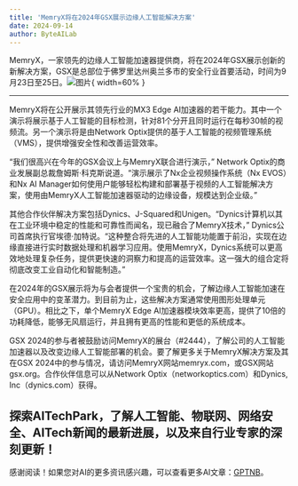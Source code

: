 ```yaml
---
title: 'MemryX将在2024年GSX展示边缘人工智能解决方案'
date: 2024-09-14
author: ByteAILab
---
```


MemryX，一家领先的边缘人工智能加速器提供商，将在2024年GSX展示创新的新解决方案，GSX是总部位于佛罗里达州奥兰多市的安全行业首要活动，时间为9月23日至25日。![图片](https://ai-techpark.com/wp-content/uploads/2024/09/MemryX-to-960x540.jpg){ width=60% }

---


MemryX将在公开展示其领先行业的MX3 Edge AI加速器的若干能力。其中一个演示将展示基于人工智能的目标检测，针对81个分开且同时运行在每秒30帧的视频流。另一个演示将是由Network Optix提供的基于人工智能的视频管理系统（VMS），提供增强安全性和改善运营效率。

“我们很高兴在今年的GSX会议上与MemryX联合进行演示，” Network Optix的商业发展副总裁詹姆斯·科克斯说道。“演示展示了Nx企业视频操作系统（Nx EVOS）和Nx AI Manager如何使用户能够轻松构建和部署基于视频的人工智能解决方案，使用由MemryX人工智能加速器驱动的边缘设备，规模达到企业级。”

其他合作伙伴解决方案包括Dynics、J-Squared和Unigen。“Dynics计算机以其在工业环境中稳定的性能和可靠性而闻名，现已融合了MemryX技术，” Dynics公司首席执行官埃德·加特说。“这种整合将先进的人工智能功能置于前沿，实现在边缘直接进行实时数据处理和机器学习应用。使用MemryX，Dynics系统可以更高效地处理复杂任务，提供更快速的洞察力和提高的运营效率。这一强大的组合定将彻底改变工业自动化和智能制造。”

在2024年的GSX展示将为与会者提供一个宝贵的机会，了解边缘人工智能加速在安全应用中的变革潜力。到目前为止，这些解决方案通常使用图形处理单元（GPU）。相比之下，单个MemryX Edge AI加速器模块效率更高，提供了10倍的功耗降低，能够无风扇运行，并且拥有更高的性能和更低的系统成本。

GSX 2024的参与者被鼓励访问MemryX的展台（#2444），了解公司的人工智能加速器以及改变边缘人工智能部署的机会。要了解更多关于MemryX解决方案及其在GSX 2024中的参与情况，请访问MemryX网站memryx.com，或GSX网站gsx.org。合作伙伴信息可以从Network Optix（networkoptics.com）和Dynics, Inc（dynics.com）获得。

探索AITechPark，了解人工智能、物联网、网络安全、AITech新闻的最新进展，以及来自行业专家的深刻更新！
---
感谢阅读！如果您对AI的更多资讯感兴趣，可以查看更多AI文章：[GPTNB](https://gptnb.com)。